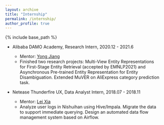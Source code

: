 ```yaml
---
layout: archive
title: "Internship"
permalink: /internship/
author_profile: true
---
```


{% include base_path %}

* Alibaba DAMO Academy, Research Intern, 2020.12 - 2021.6
  - Mentor: [Yong Jiang](https://scholar.google.co.id/citations?user=sxXZWQQAAAAJ&hl=no)
  - Finished two research projects: Multi-View Entity Representations for First-Stage Entity Retrieval (accepted by EMNLP2021) and Asynchronous Pre-trained Entity Representation for Entity Disambiguation. Extended MuVER on AliExpress category prediction task. 
    
* Netease Thunderfire UX, Data Analyst Intern, 2018.07 - 2018.11
  - Mentor: [Lei Xia](https://schedule.gdconf.com/speaker/xia-lei/61187)
  - Analyze user logs in Nishuihan using Hive/Impala. Migrate the data to support immediate querying. Design an automated data flow management system based on Airflow.
